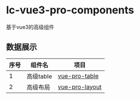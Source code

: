 # lc-vue3-pro-components
基于vue3的高级组件

## 数据展示

| 序号 | 组件名 | 项目 |
| ---- | ---- | ---- |
| 1 | 高级table | [vue-pro-table](https://github.com/dreamllq/vue-pro-table) |
| 2 | 高级布局 | [vue-pro-layout](https://github.com/dreamllq/vue-pro-layout) |
